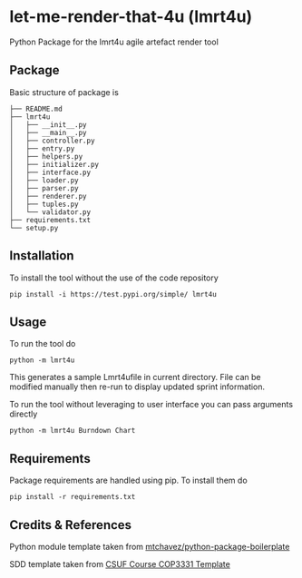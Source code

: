 let-me-render-that-4u (lmrt4u)
==========================

Python Package for the lmrt4u agile artefact render tool

## Package

Basic structure of package is

```
├── README.md
├── lmrt4u
│   ├── __init__.py
│   ├── __main__.py
│   ├── controller.py
│   ├── entry.py
│   ├── helpers.py
│   ├── initializer.py
│   ├── interface.py
│   ├── loader.py
│   ├── parser.py
│   ├── renderer.py
│   ├── tuples.py
│   └── validator.py
├── requirements.txt
└── setup.py
```

## Installation
To install the tool without the use of  the code repository

```
pip install -i https://test.pypi.org/simple/ lmrt4u
```

## Usage

To run the tool do

```
python -m lmrt4u
```

This generates a sample Lmrt4ufile in current directory. File can be modified manually then re-run to display updated sprint information.

To run the tool without leveraging to user interface you can pass arguments directly

```
python -m lmrt4u Burndown Chart
```

## Requirements

Package requirements are handled using pip. To install them do

```
pip install -r requirements.txt
```

## Credits & References

Python module template taken from [mtchavez/python-package-boilerplate](https://github.com/mtchavez/python-package-boilerplate)

SDD template taken from  [CSUF Course COP3331 Template](http://www.cs.fsu.edu/~lacher/courses/COP3331/sdd.html)
